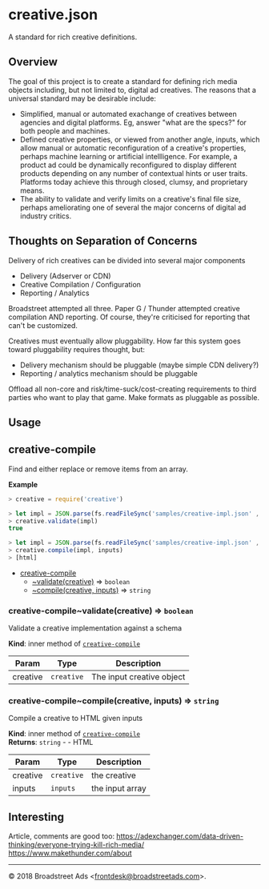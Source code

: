 # creative.json

A standard for rich creative definitions.

## Overview

The goal of this project is to create a standard for defining rich media objects
including, but not limited to, digital ad creatives. The reasons that a
universal standard may be desirable include:

* Simplified, manual or automated exachange of creatives between agencies
  and digital platforms. Eg, answer "what are the specs?" for both people and
  machines.
* Defined creative properties, or viewed from another angle, inputs, which allow
  manual or automatic reconfiguration of a creative's properties, perhaps
  machine learning or artificial intellligence. For example, a product ad could
  be dynamically reconfigured to display different products depending on any
  number of contextual hints or user traits.
  Platforms today achieve this through closed, clumsy, and proprietary means.
* The ability to validate and verify limits on a creative's final file size,
  perhaps ameliorating one of several the major concerns of digital ad industry
  critics.

## Thoughts on Separation of Concerns

Delivery of rich creatives can be divided into several major components

* Delivery (Adserver or CDN)
* Creative Compilation / Configuration
* Reporting / Analytics

Broadstreet attempted all three. Paper G / Thunder attempted creative
compilation AND reporting. Of course, they're criticised for reporting that
can't be customized.

Creatives must eventually allow pluggability. How far this system goes toward
pluggability requires thought, but:

* Delivery mechanism should be pluggable (maybe simple CDN delivery?)
* Reporting / analytics mechanism should be pluggable

Offload all non-core and risk/time-suck/cost-creating requirements to third
parties who want to play that game. Make formats as pluggable as possible.

## Usage

<a name="module_creative-compile"></a>

## creative-compile
Find and either replace or remove items from an array.

**Example**  
```js
> creative = require('creative')

> let impl = JSON.parse(fs.readFileSync('samples/creative-impl.json' ,'utf-8'))
> creative.validate(impl)
true

> let impl = JSON.parse(fs.readFileSync('samples/creative-impl.json' ,'utf-8'))
> creative.compile(impl, inputs)
> [html]
```

* [creative-compile](#module_creative-compile)
    * [~validate(creative)](#module_creative-compile..validate) ⇒ <code>boolean</code>
    * [~compile(creative, inputs)](#module_creative-compile..compile) ⇒ <code>string</code>

<a name="module_creative-compile..validate"></a>

### creative-compile~validate(creative) ⇒ <code>boolean</code>
Validate a creative implementation against a schema

**Kind**: inner method of [<code>creative-compile</code>](#module_creative-compile)  

| Param | Type | Description |
| --- | --- | --- |
| creative | <code>creative</code> | The input creative object |

<a name="module_creative-compile..compile"></a>

### creative-compile~compile(creative, inputs) ⇒ <code>string</code>
Compile a creative to HTML given inputs

**Kind**: inner method of [<code>creative-compile</code>](#module_creative-compile)  
**Returns**: <code>string</code> - - HTML  

| Param | Type | Description |
| --- | --- | --- |
| creative | <code>creative</code> | the creative |
| inputs | <code>inputs</code> | the input array |


## Interesting

Article, comments are good too: https://adexchanger.com/data-driven-thinking/everyone-trying-kill-rich-media/
https://www.makethunder.com/about

* * *

&copy; 2018 Broadstreet Ads \<frontdesk@broadstreetads.com\>.